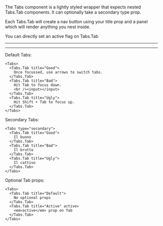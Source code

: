 The Tabs component is a lightly styled wrapper that expects nested Tabs.Tab components. It can optionally take a secondary type prop.

Each Tabs.Tab will create a nav button using your title prop and a panel which will render anything you nest inside.

You can directly set an active flag on Tabs.Tab

---
---

Default Tabs:
```
<Tabs>
  <Tabs.Tab title="Good">
    Once focussed, use arrows to switch tabs.
  </Tabs.Tab>
  <Tabs.Tab title="Bad">
    Hit Tab to focus down.
    <br /><input></input>
  </Tabs.Tab>
  <Tabs.Tab title="Ugly">
    Hit Shift + Tab to focus up.
  </Tabs.Tab>
</Tabs>
```
Secondary Tabs:
```
<Tabs type="secondary">
  <Tabs.Tab title="Good">
    Il buono
  </Tabs.Tab>
  <Tabs.Tab title="Bad">
    Il brutto
  </Tabs.Tab>
  <Tabs.Tab title="Ugly">
    Il cattivo
  </Tabs.Tab>
</Tabs>
```
Optional Tab props:
```
<Tabs>
  <Tabs.Tab title="Default">
    No optional props
  </Tabs.Tab>
  <Tabs.Tab title="Active" active>
    <em>active</em> prop on Tab
  </Tabs.Tab>
</Tabs>
```
